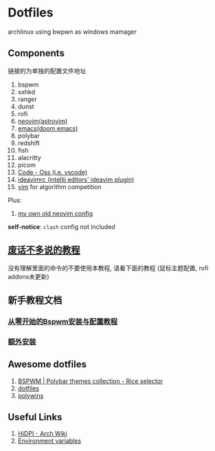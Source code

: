 # Dotfiles

archlinux using bwpwn as windows mamager

## Components
链接的为单独的配置文件地址  
1. bspwm
2. sxhkd 
3. ranger
5. dunst
6. rofi
7. [neovim(astrovim)](https://github.com/Ziqi-Yang/astronvim_config)
8. [emacs(doom emacs)](https://github.com/Ziqi-Yang/.doom.d)
9. polybar
10. redshift
11. fish
12. alacritty
13. picom
14. [Code - Oss (i.e. vscode)](https://github.com/Ziqi-Yang/ide_vim_configs)
15. [ideavimrc (intellij editors' ideavim plugin)](https://github.com/Ziqi-Yang/ide_vim_configs)
16. [vim](https://gist.github.com/Ziqi-Yang/2fd25c93254382c9e5b376568a0e9611) for algorithm competition

Plus:
1. [my own old neovim config](https://github.com/Ziqi-Yang/.nvim)


**self-notice**: `clash` config not included

## [废话不多说的教程](installation.md)
没有理解里面的命令的不要使用本教程, 请看下面的教程
(鼠标主题配置, rofi addons未更新)

## 新手教程文档

### [从零开始的Bspwm安装与配置教程](./detailed_installation_guide.md)

### [额外安装](./additinoal_installation.md)

## Awesome dotfiles

1. [BSPWM | Polybar themes collection - Rice selector](https://github.com/gh0stzk/dotfiles)
2. [dotfiles](https://github.com/tam-carre/dotfiles)
3. [polywins](https://github.com/tam-carre/polywins)

## Useful Links

1. [HiDPI - Arch Wiki](https://wiki.archlinux.org/title/HiDPI)
2. [Environment variables](https://wiki.archlinux.org/title/environment_variables)

